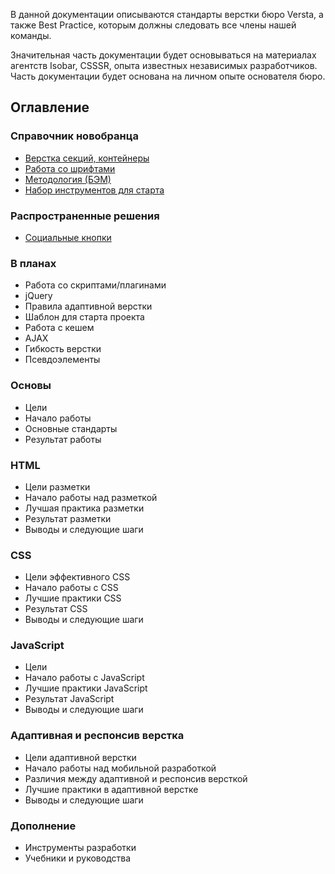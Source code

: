 В данной документации описываются стандарты верстки бюро Versta, а также Best Practice, которым должны следовать все члены нашей команды.

Значительная часть документации будет основываться на материалах агентств Isobar, CSSSR, опыта известных независимых разработчиков. Часть документации будет основана на личном опыте основателя бюро.

## Оглавление

### Справочник новобранца
* [Верстка секций, контейнеры](Верстка-секций/)
* [Работа со шрифтами](Шрифты/)
* [Методология (БЭМ)](БЭМ/)
* [Набор инструментов для старта](Набор-инструментов-для-старта/)

### Распространенные решения
* [Социальные кнопки](Социальные-кнопки)

### В планах
* Работа со скриптами/плагинами
* jQuery
* Правила адаптивной верстки
* Шаблон для старта проекта
* Работа с кешем
* AJAX
* Гибкость верстки
* Псевдоэлементы

### Основы
* Цели
* Начало работы
* Основные стандарты
* Результат работы

### HTML
* Цели разметки
* Начало работы над разметкой
* Лучшая практика разметки
* Результат разметки
* Выводы и следующие шаги

### CSS
* Цели эффективного CSS
* Начало работы с CSS
* Лучшие практики CSS
* Результат CSS
* Выводы и следующие шаги

### JavaScript
* Цели
* Начало работы с JavaScript
* Лучшие практики JavaScript
* Результат JavaScript
* Выводы и следующие шаги

### Адаптивная и респонсив верстка
* Цели адаптивной верстки
* Начало работы над мобильной разработкой
* Различия между адаптивной и респонсив версткой
* Лучшие практики в адаптивной верстке
* Выводы и следующие шаги

### Дополнение
* Инструменты разработки
* Учебники и руководства